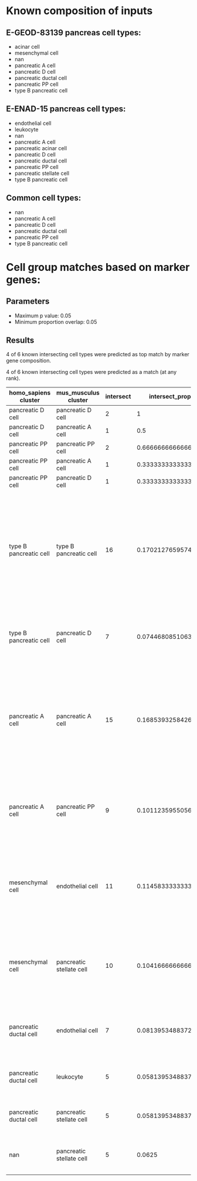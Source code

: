 # Known composition of inputs


## E-GEOD-83139 pancreas cell types:

 - acinar cell  
 - mesenchymal cell  
 - nan  
 - pancreatic A cell  
 - pancreatic D cell  
 - pancreatic ductal cell  
 - pancreatic PP cell  
 - type B pancreatic cell  


## E-ENAD-15 pancreas cell types:

 - endothelial cell  
 - leukocyte  
 - nan  
 - pancreatic A cell  
 - pancreatic acinar cell  
 - pancreatic D cell  
 - pancreatic ductal cell  
 - pancreatic PP cell  
 - pancreatic stellate cell  
 - type B pancreatic cell  


## Common cell types:

 - nan  
 - pancreatic A cell  
 - pancreatic D cell  
 - pancreatic ductal cell  
 - pancreatic PP cell  
 - type B pancreatic cell  

# Cell group matches based on marker genes:


## Parameters  

 - Maximum p value: 0.05  
 - Minimum proportion overlap: 0.05  

## Results 

4 of 6 known intersecting cell types were predicted as top match by marker gene composition.  

4 of 6 known intersecting cell types were predicted as a match (at any rank).  

| homo_sapiens cluster | mus_musculus cluster | intersect | intersect_prop | intersect_gene_ids | intersect_gene_symbols |  
| --- | --- | --- | --- | --- | --- |
| pancreatic D cell | pancreatic D cell | 2 | 1 | ENSMUSG00000004366, ENSMUSG00000024990 | Sst, Rbp4 |  
| pancreatic D cell | pancreatic A cell | 1 | 0.5 | ENSMUSG00000024990 | Rbp4 |  
| pancreatic PP cell | pancreatic PP cell | 2 | 0.666666666666667 | ENSMUSG00000017316, ENSMUSG00000004151 | Ppy, Etv1 |  
| pancreatic PP cell | pancreatic A cell | 1 | 0.333333333333333 | ENSMUSG00000004151 | Etv1 |  
| pancreatic PP cell | pancreatic D cell | 1 | 0.333333333333333 | ENSMUSG00000017316 | Ppy |  
| type B pancreatic cell | type B pancreatic cell | 16 | 0.170212765957447 | ENSMUSG00000041681, ENSMUSG00000000215, ENSMUSG00000027984, ENSMUSG00000021587, ENSMUSG00000005232, ENSMUSG00000057069, ENSMUSG00000022315, ENSMUSG00000022656, ENSMUSG00000039126, ENSMUSG00000020788, ENSMUSG00000029644, ENSMUSG00000024027, ENSMUSG00000047591, ENSMUSG00000035187, ENSMUSG00000005373, ENSMUSG00000024899 | Iapp, Ins2, Hadh, Pcsk1, G6pc2, Ero1lb, Slc30a8, Nectin3, Prune2, Atp2a3, Pdx1, Glp1r, Mafa, Nkx6-1, Mlxipl, Papss2 |  
| type B pancreatic cell | pancreatic D cell | 7 | 0.074468085106383 | ENSMUSG00000041681, ENSMUSG00000048915, ENSMUSG00000024990, ENSMUSG00000042655, ENSMUSG00000031517, ENSMUSG00000061576, ENSMUSG00000090223 | Iapp, Efna5, Rbp4, Shisal2b, Gpm6a, Dpp6, Pcp4 |  
| pancreatic A cell | pancreatic A cell | 15 | 0.168539325842697 | ENSMUSG00000000394, ENSMUSG00000035540, ENSMUSG00000061808, ENSMUSG00000018339, ENSMUSG00000073530, ENSMUSG00000031596, ENSMUSG00000001504, ENSMUSG00000026103, ENSMUSG00000019577, ENSMUSG00000035277, ENSMUSG00000006546, ENSMUSG00000016252, ENSMUSG00000057614, ENSMUSG00000038412, ENSMUSG00000074622 | Gcg, Gc, Ttr, Gpx3, Pappa2, Slc7a2, Irx2, Gls, Pdk4, Arx, Cryba2, Atp5e, Gnai1, Higd1a, Mafb |  
| pancreatic A cell | pancreatic PP cell | 9 | 0.101123595505618 | ENSMUSG00000035540, ENSMUSG00000018339, ENSMUSG00000073530, ENSMUSG00000023236, ENSMUSG00000001542, ENSMUSG00000035277, ENSMUSG00000023367, ENSMUSG00000058254, ENSMUSG00000040412 | Gc, Gpx3, Pappa2, Scg5, Ell2, Arx, Tmem176a, Tspan7, 5330417C22Rik |  
| mesenchymal cell | endothelial cell | 11 | 0.114583333333333 | ENSMUSG00000018593, ENSMUSG00000020044, ENSMUSG00000031502, ENSMUSG00000031503, ENSMUSG00000004044, ENSMUSG00000031207, ENSMUSG00000025810, ENSMUSG00000025492, ENSMUSG00000032766, ENSMUSG00000074364, ENSMUSG00000026814 | Sparc, Timp3, Col4a1, Col4a2, Cavin1, Msn, Nrp1, Ifitm3, Gng11, Ehd2, Eng |  
| mesenchymal cell | pancreatic stellate cell | 10 | 0.104166666666667 | ENSMUSG00000018593, ENSMUSG00000020044, ENSMUSG00000031502, ENSMUSG00000070436, ENSMUSG00000031375, ENSMUSG00000022816, ENSMUSG00000029761, ENSMUSG00000025492, ENSMUSG00000038146, ENSMUSG00000032766 | Sparc, Timp3, Col4a1, Serpinh1, Bgn, Fstl1, Cald1, Ifitm3, Notch3, Gng11 |  
| pancreatic ductal cell | endothelial cell | 7 | 0.0813953488372093 | ENSMUSG00000025492, ENSMUSG00000066026, ENSMUSG00000008575, ENSMUSG00000027800, ENSMUSG00000056313, ENSMUSG00000032231, ENSMUSG00000028776 | Ifitm3, Dhrs3, Nfib, Tm4sf1, Tcim, Anxa2, Tinagl1 |  
| pancreatic ductal cell | leukocyte | 5 | 0.0581395348837209 | ENSMUSG00000024610, ENSMUSG00000022500, ENSMUSG00000021127, ENSMUSG00000032359, ENSMUSG00000050335 | Cd74, Litaf, Zfp36l1, Ctsh, Lgals3 |  
| pancreatic ductal cell | pancreatic stellate cell | 5 | 0.0581395348837209 | ENSMUSG00000025492, ENSMUSG00000032366, ENSMUSG00000027800, ENSMUSG00000021127, ENSMUSG00000028776 | Ifitm3, Tpm1, Tm4sf1, Zfp36l1, Tinagl1 |  
| nan | pancreatic stellate cell | 5 | 0.0625 | ENSMUSG00000021127, ENSMUSG00000009281, ENSMUSG00000032366, ENSMUSG00000019920, ENSMUSG00000025492 | Zfp36l1, Rarres2, Tpm1, Lims1, Ifitm3 |  
